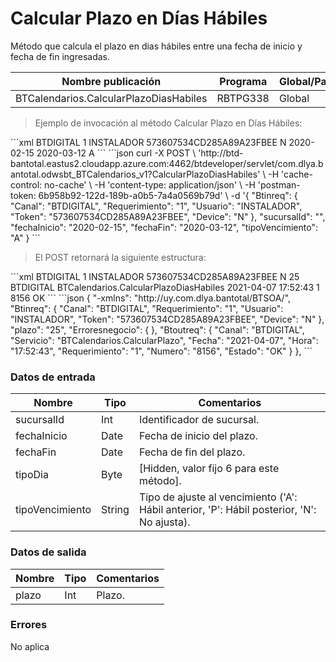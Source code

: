 # Calcular Plazo en Días Hábiles 

Método que calcula el plazo en dias hábiles entre una fecha de inicio y fecha de fin ingresadas. 

Nombre publicación | Programa | Global/País 
--------- | ----------- | ----------- 
BTCalendarios.CalcularPlazoDiasHabiles | RBTPG338 | Global 

> Ejemplo de invocación al método Calcular Plazo en Días Hábiles: 

<code-group> 
<code-block title="XML" active> 
```xml 
<soapenv:Envelope xmlns:soapenv="http://schemas.xmlsoap.org/soap/envelope/" xmlns:bts="http://uy.com.dlya.bantotal/BTSOA/"> 
   <soapenv:Header/> 
   <soapenv:Body> 
      <bts:BTCalendarios.CalcularPlazoDiasHabiles> 
         <bts:Btinreq> 
            <bts:Canal>BTDIGITAL</bts:Canal> 
            <bts:Requerimiento>1</bts:Requerimiento> 
            <bts:Usuario>INSTALADOR</bts:Usuario> 
            <bts:Token>573607534CD285A89A23FBEE</bts:Token> 
            <bts:Device>N</bts:Device> 
         </bts:Btinreq> 
         <bts:sucursalId></bts:sucursalId> 
         <bts:fechaInicio>2020-02-15</bts:fechaInicio> 
         <bts:fechaFin>2020-03-12</bts:fechaFin> 
         <bts:tipoVencimiento>A</bts:tipoVencimiento> 
      </bts:BTCalendarios.CalcularPlazoDiasHabiles> 
   </soapenv:Body> 
</soapenv:Envelope> 
``` 
</code-block> 

<code-block title="JSON"> 
```json 
curl -X POST \ 
  'http://btd-bantotal.eastus2.cloudapp.azure.com:4462/btdeveloper/servlet/com.dlya.bantotal.odwsbt_BTCalendarios_v1?CalcularPlazoDiasHabiles' \ 
  -H 'cache-control: no-cache' \ 
  -H 'content-type: application/json' \ 
  -H 'postman-token: 6b958b92-122d-189b-a0b5-7a4a0569b79d' \ 
  -d '{ 
    "Btinreq": { 
      "Canal": "BTDIGITAL", 
      "Requerimiento": "1", 
      "Usuario": "INSTALADOR", 
      "Token": "573607534CD285A89A23FBEE", 
      "Device": "N" 
    }, 
    "sucursalId": "", 
    "fechaInicio": "2020-02-15", 
    "fechaFin": "2020-03-12", 
    "tipoVencimiento": "A" 
} 
``` 
</code-block> 
</code-group> 

> El POST retornará la siguiente estructura: 

<code-group> 
<code-block title="XML" active> 
```xml 
<SOAP-ENV:Envelope xmlns:SOAP-ENV="http://schemas.xmlsoap.org/soap/envelope/" xmlns:xsd="http://www.w3.org/2001/XMLSchema" xmlns:SOAP-ENC="http://schemas.xmlsoap.org/soap/encoding/" xmlns:xsi="http://www.w3.org/2001/XMLSchema-instance"> 
   <SOAP-ENV:Body> 
      <BTCalendarios.CalcularPlazoDiasHabilesResponse xmlns="http://uy.com.dlya.bantotal/BTSOA/"> 
         <Btinreq> 
            <Canal>BTDIGITAL</Canal> 
            <Requerimiento>1</Requerimiento> 
            <Usuario>INSTALADOR</Usuario> 
            <Token>573607534CD285A89A23FBEE</Token> 
            <Device>N</Device> 
         </Btinreq> 
         <plazo>25</plazo> 
         <Erroresnegocio></Erroresnegocio> 
         <Btoutreq> 
            <Canal>BTDIGITAL</Canal> 
            <Servicio>BTCalendarios.CalcularPlazoDiasHabiles</Servicio> 
            <Fecha>2021-04-07</Fecha> 
            <Hora>17:52:43</Hora> 
            <Requerimiento>1</Requerimiento> 
            <Numero>8156</Numero> 
            <Estado>OK</Estado> 
         </Btoutreq> 
      </BTCalendarios.CalcularPlazoDiasHabilesResponse> 
   </SOAP-ENV:Body> 
</SOAP-ENV:Envelope> 
``` 
</code-block> 

<code-block title="JSON"> 
```json 
{ 
    "-xmlns": "http://uy.com.dlya.bantotal/BTSOA/", 
    "Btinreq": { 
      "Canal": "BTDIGITAL", 
      "Requerimiento": "1", 
      "Usuario": "INSTALADOR", 
      "Token": "573607534CD285A89A23FBEE", 
      "Device": "N" 
    }, 
    "plazo": "25", 
    "Erroresnegocio": { 
    }, 
    "Btoutreq": { 
      "Canal": "BTDIGITAL", 
      "Servicio": "BTCalendarios.CalcularPlazo", 
      "Fecha": "2021-04-07", 
      "Hora": "17:52:43", 
      "Requerimiento": "1", 
      "Numero": "8156", 
      "Estado": "OK" 
    } 
  }, 
``` 
</code-block> 
</code-group> 

### Datos de entrada 

Nombre | Tipo | Comentarios 
--------- | ----------- | ----------- 
sucursalId  | Int | Identificador de sucursal. 
fechaInicio | Date | Fecha de inicio del plazo. 
fechaFin    | Date | Fecha de fin del plazo. 
tipoDia     | Byte | [Hidden, valor fijo 6 para este método]. 
tipoVencimiento  | String | Tipo de ajuste al vencimiento ('A': Hábil anterior, 'P': Hábil posterior, 'N': No ajusta). 

### Datos de salida 

Nombre | Tipo | Comentarios 
--------- | ----------- | ----------- 
plazo | Int | Plazo. 

### Errores 

No aplica 

 
